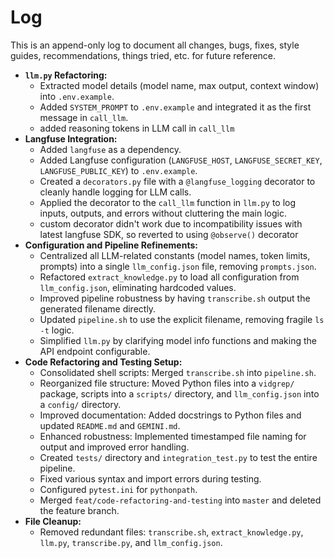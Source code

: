 # Log

This is an append-only log to document all changes, bugs, fixes, style guides, recommendations, things tried, etc. for future reference.

- **`llm.py` Refactoring:**
  - Extracted model details (model name, max output, context window) into `.env.example`.
  - Added `SYSTEM_PROMPT` to `.env.example` and integrated it as the first message in `call_llm`.
  - added reasoning tokens in LLM call in `call_llm`
- **Langfuse Integration:**
  - Added `langfuse` as a dependency.
  - Added Langfuse configuration (`LANGFUSE_HOST`, `LANGFUSE_SECRET_KEY`, `LANGFUSE_PUBLIC_KEY`) to `.env.example`.
  - Created a `decorators.py` file with a `@langfuse_logging` decorator to cleanly handle logging for LLM calls.
  - Applied the decorator to the `call_llm` function in `llm.py` to log inputs, outputs, and errors without cluttering the main logic.
  - custom decorator didn't work due to incompatibility issues with latest langfuse SDK, so reverted to using `@observe()` decorator
- **Configuration and Pipeline Refinements:**
  - Centralized all LLM-related constants (model names, token limits, prompts) into a single `llm_config.json` file, removing `prompts.json`.
  - Refactored `extract_knowledge.py` to load all configuration from `llm_config.json`, eliminating hardcoded values.
  - Improved pipeline robustness by having `transcribe.sh` output the generated filename directly.
  - Updated `pipeline.sh` to use the explicit filename, removing fragile `ls -t` logic.
  - Simplified `llm.py` by clarifying model info functions and making the API endpoint configurable.
- **Code Refactoring and Testing Setup:**
  - Consolidated shell scripts: Merged `transcribe.sh` into `pipeline.sh`.
  - Reorganized file structure: Moved Python files into a `vidgrep/` package, scripts into a `scripts/` directory, and `llm_config.json` into a `config/` directory.
  - Improved documentation: Added docstrings to Python files and updated `README.md` and `GEMINI.md`.
  - Enhanced robustness: Implemented timestamped file naming for output and improved error handling.
  - Created `tests/` directory and `integration_test.py` to test the entire pipeline.
  - Fixed various syntax and import errors during testing.
  - Configured `pytest.ini` for `pythonpath`.
  - Merged `feat/code-refactoring-and-testing` into `master` and deleted the feature branch.
- **File Cleanup:**
  - Removed redundant files: `transcribe.sh`, `extract_knowledge.py`, `llm.py`, `transcribe.py`, and `llm_config.json`.